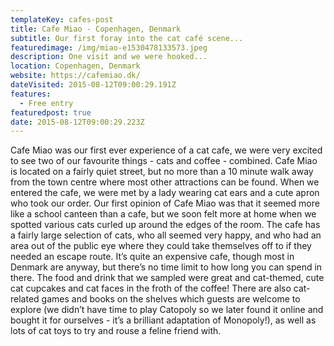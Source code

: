 ```yaml
---
templateKey: cafes-post
title: Cafe Miao - Copenhagen, Denmark
subtitle: Our first foray into the cat café scene...
featuredimage: /img/miao-e1530478133573.jpeg
description: One visit and we were hooked...
location: Copenhagen, Denmark
website: https://cafemiao.dk/
dateVisited: 2015-08-12T09:00:29.191Z
features:
  - Free entry
featuredpost: true
date: 2015-08-12T09:00:29.223Z
---
```

Cafe Miao was our first ever experience of a cat cafe, we were very excited to see two of our favourite things - cats and coffee - combined. Cafe Miao is located on a fairly quiet street, but no more than a 10 minute walk away from the town centre where most other attractions can be found. When we entered the cafe, we were met by a lady wearing cat ears and a cute apron who took our order. Our first opinion of Cafe Miao was that it seemed more like a school canteen than a cafe, but we soon felt more at home when we spotted various cats curled up around the edges of the room. The cafe has a fairly large selection of cats, who all seemed very happy, and who had an area out of the public eye where they could take themselves off to if they needed an escape route. It’s quite an expensive cafe, though most in Denmark are anyway, but there’s no time limit to how long you can spend in there. The food and drink that we sampled were great and cat-themed, cute cat cupcakes and cat faces in the froth of the coffee! There are also cat-related games and books on the shelves which guests are welcome to explore (we didn’t have time to play Catopoly so we later found it online and bought it for ourselves - it’s a brilliant adaptation of Monopoly!), as well as lots of cat toys to try and rouse a feline friend with.